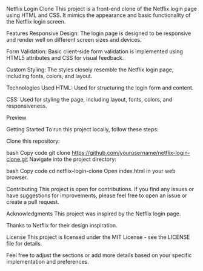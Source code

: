 Netflix Login Clone
This project is a front-end clone of the Netflix login page using HTML and CSS. It mimics the appearance and basic functionality of the Netflix login screen.

Features
Responsive Design: The login page is designed to be responsive and render well on different screen sizes and devices.

Form Validation: Basic client-side form validation is implemented using HTML5 attributes and CSS for visual feedback.

Custom Styling: The styles closely resemble the Netflix login page, including fonts, colors, and layout.

Technologies Used
HTML: Used for structuring the login form and content.

CSS: Used for styling the page, including layout, fonts, colors, and responsiveness.

Preview

Getting Started
To run this project locally, follow these steps:

Clone this repository:

bash
Copy code
git clone https://github.com/yourusername/netflix-login-clone.git
Navigate into the project directory:

bash
Copy code
cd netflix-login-clone
Open index.html in your web browser.

Contributing
This project is open for contributions. If you find any issues or have suggestions for improvements, please feel free to open an issue or create a pull request.

Acknowledgments
This project was inspired by the Netflix login page.

Thanks to Netflix for their design inspiration.

License
This project is licensed under the MIT License - see the LICENSE file for details.

Feel free to adjust the sections or add more details based on your specific implementation and preferences.

